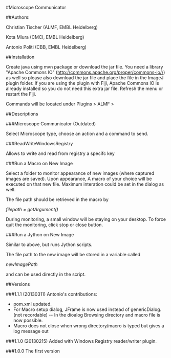 #Microscope Communicator

##Authors: 

Christian Tischer (ALMF, EMBL Heidelberg)

Kota Miura (CMCI, EMBL Heidelberg)

Antonio Politi (CBB, EMBL Heidelberg)

##Installation

 Create java using mvn package or download the jar file. 
 You need a library "Apache Commons IO" (http://commons.apache.org/proper/commons-io//) 
 as well so please also download the jar file and place the file in the ImageJ plugin folder. 
 If you are using the plugin with Fiji, Apache Commons IO is already installed so you do not need this
 extra jar file. Refresh the menu or restart the Fiji.

Commands will be located under Plugins > ALMF >

##Descriptions

###Microscope Communicator (Outdated)

Select Microscope type, choose an action and a command to send. 

###ReadWriteWindowsRegistry

Allows to write and read from registry a specifc key

###Run a Macro on New Image

Select a folder to monitor appearance of new images (where captured images are saved). Upon appearance, A macro of your choice will be executed on that new file. Maximum interation could be set in the dialog as well.  

The file path should be retrieved in the macro by

*filepath = getArgument()*

During monitoring, a small window will be staying on your desktop. To force quit the monitoring, click stop or close button.

###Run a Jython on New Image

Similar to above, but runs Jython scripts. 

The file path to the new image will be stored in a variable called 

*newImagePath*

and can be used directly in the script. 

##Versions

###1.1.1 (20130311)
Antonio's contributions:

- pom.xml updated.
- For Macro setup dialog, JFrame is now used instead of genericDialog. (not recordable)
-- In the dioalog Browsing directory and macro file is now possible.
- Macro does not close when wrong directory/macro is typed but gives a log message out

###1.1.0 (20130215)
Added with Windows Registry reader/writer plugin. 

###1.0.0
The first version 







